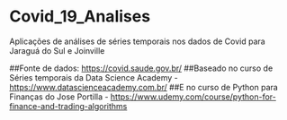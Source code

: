 # Covid_19_Analises

Aplicações de análises de séries temporais nos dados de Covid para Jaraguá do Sul e Joinville

##Fonte de dados: https://covid.saude.gov.br/
##Baseado no curso de Séries temporais da Data Science Academy - https://www.datascienceacademy.com.br/
##E no curso de Python para Finanças do Jose Portilla - https://www.udemy.com/course/python-for-finance-and-trading-algorithms
